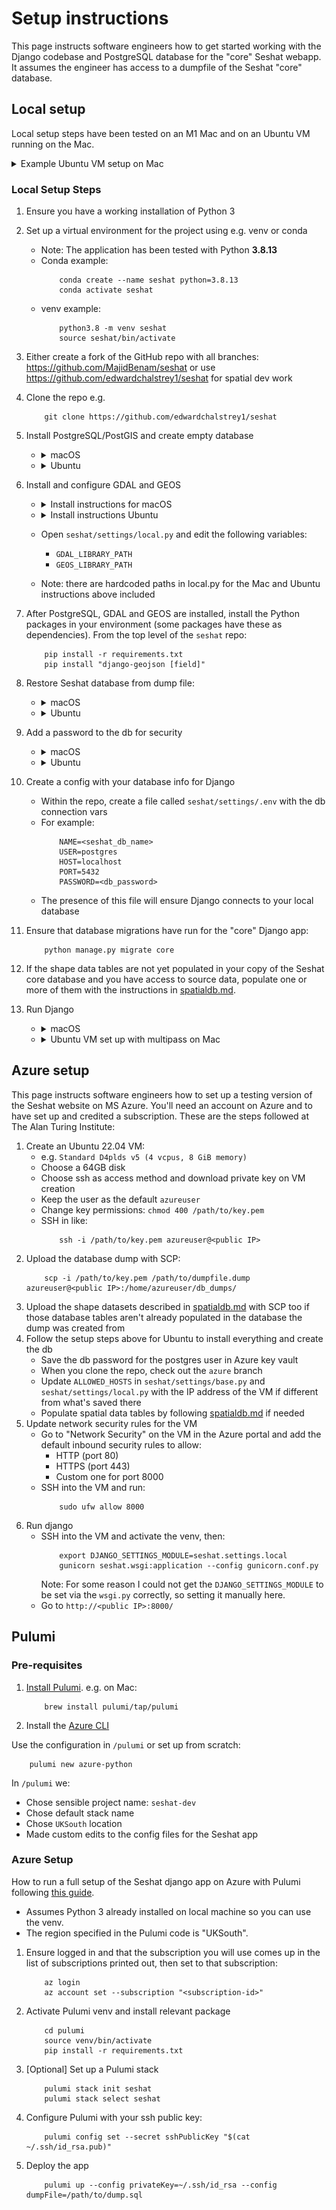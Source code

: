 # Setup instructions

This page instructs software engineers how to get started working with the Django codebase and PostgreSQL database for the "core" Seshat webapp. It assumes the engineer has access to a dumpfile of the Seshat "core" database.

## Local setup

Local setup steps have been tested on an M1 Mac and on an Ubuntu VM running on the Mac.

<details><summary>Example Ubuntu VM setup on Mac</summary>

1. A quick way is to use multipass which can be installed with brew:
    ```
        brew install multipass
    ```
    - Note: the images used by Multipass don’t have a pre-installed graphical desktop
2. Create a VM (Ubuntu 22.04)
    ```
        multipass launch 22.04
    ```
    - This should create a VM called `primary` by default
3. Make sure the VM has enough resources:
    ```
        multipass stop primary
        multipass set local.primary.cpus=4
        multipass set local.primary.disk=60G
        multipass set local.primary.memory=8G
        multipass start primary
    ```
4. Mount the dir containing the database dump to the VM:
    ```
        multipass mount /path/to/database_dumps/ primary:database_dumps
    ```
5. Then log in to the VM with `multipass shell` and install pre-requisites:
    ```
        sudo apt update
        sudo add-apt-repository ppa:deadsnakes/ppa
        sudo apt install python3.8 -y
        sudo apt install python3.8-venv -y
        sudo apt-get install python3.8-dev -y
        sudo apt-get install g++ -y
    ```

</details>

### Local Setup Steps

1. Ensure you have a working installation of Python 3

2. Set up a virtual environment for the project using e.g. venv or conda
    - Note: The application has been tested with Python **3.8.13**
    - Conda example:
        ```
            conda create --name seshat python=3.8.13
            conda activate seshat
        ```
    - venv example:
        ```
            python3.8 -m venv seshat
            source seshat/bin/activate
        ```

3. Either create a fork of the GitHub repo with all branches: https://github.com/MajidBenam/seshat or use https://github.com/edwardchalstrey1/seshat for spatial dev work

4. Clone the repo e.g.
    ```
        git clone https://github.com/edwardchalstrey1/seshat
    ```

5. Install PostgreSQL/PostGIS and create empty database

    - <details><summary>macOS</summary>

        - Installation: follow the instructions to install https://postgresapp.com/ which **gives you PostgreSQL version 16 with PostGIS installed**
        - Create db: open psql with `psql postgres` and run:
            ```
                CREATE DATABASE <seshat_db_name>;
                CREATE EXTENSION postgis;
            ```
        </details>

    - <details><summary>Ubuntu</summary>

        - Installation
            ```
                sudo apt install gnupg2 wget vim -y

                sudo sh -c 'echo "deb http://apt.postgresql.org/pub/repos/apt $(lsb_release -cs)-pgdg main" > /etc/apt/sources.list.d/pgdg.list'

                curl -fsSL https://www.postgresql.org/media/keys/ACCC4CF8.asc | sudo gpg --dearmor -o /etc/apt/trusted.gpg.d/postgresql.gpg

                sudo apt update
                
                sudo apt install postgresql-16 postgresql-contrib-16 postgresql-16-postgis-3 -y
                
                sudo systemctl start postgresql

                sudo systemctl enable postgresql
            ```
        - Create db: open psql with `sudo -u postgres psql` and run:
            ```
                CREATE DATABASE <seshat_db_name>;
            ```
        - Add PostGIS to db: open psql with `sudo -u postgres psql -d <seshat_db_name>` and run:
            ```
                CREATE EXTENSION postgis;
            ```
        

        </details>


9. Install and configure GDAL and GEOS
    - <details><summary>Install instructions for macOS</summary>

        ```
            brew install gdal
            brew install geos
        ```
        </details>
    - <details><summary>Install instructions Ubuntu</summary>

        ```
            sudo apt-get install gdal-bin -y
            sudo apt-get install libgdal-dev -y
            sudo apt install libgeos++-dev libgeos3.10.2 -y
            sudo apt install libgeos-c1v5 libgeos-dev libgeos-doc -y
        ```
        - Note: you could first check the available libgeos version with: `sudo apt search libgeos`
        </details>
    - Open `seshat/settings/local.py` and edit the following variables:
        - `GDAL_LIBRARY_PATH`
        - `GEOS_LIBRARY_PATH`
    - Note: there are hardcoded paths in local.py for the Mac and Ubuntu instructions above included

6. After PostgreSQL, GDAL and GEOS are installed, install the Python packages in your environment (some packages have these as dependencies). From the top level of the `seshat` repo:
    ```
        pip install -r requirements.txt
        pip install "django-geojson [field]"
    ```

7. Restore Seshat database from dump file:

    - <details><summary>macOS</summary>

        ```
            pg_restore -U postgres -d <seshat_db_name> /path/to/file.dump
        ```
        </details>
    - <details><summary>Ubuntu</summary>

        - `sudo nano /etc/postgresql/16/main/pg_hba.conf`
        - On the line `local all postgres peer` change "peer" to "trust"
        - Reload postgres and populate the db:
            ```
                sudo systemctl reload postgresql
                sudo psql -U postgres <seshat_db_name> < /path/to/file.dump
            ```
        </details>

8. Add a password to the db for security

    - <details><summary>macOS</summary>

        - Add a password for the superuser with `psql -U postgres`:
            ```
                ALTER USER postgres WITH PASSWORD '<db_password>';
            ```
        - Locate `pg_hba.conf` if you don't know where it is
            ```
                psql -U postgres -c 'SHOW hba_file;'
            ```
        - Update postgres to use md5 with `nano /path/to/pg_hba.conf`
            ![](img/pg_hba.conf.png)
        </details>
    - <details><summary>Ubuntu</summary>

        - Add a password for the superuser with `sudo -u postgres psql`:
            ```
                ALTER USER postgres WITH PASSWORD '<db_password>';
            ```
        - Update postgres to use md5 with `sudo nano /etc/postgresql/16/main/pg_hba.conf`
            ![](img/pg_hba.conf.png)
        - Reload postgres
            ```
                sudo systemctl reload postgresql
            ```
        </details>

8. Create a config with your database info for Django
    - Within the repo, create a file called `seshat/settings/.env` with the db connection vars
    - For example:
        ```
            NAME=<seshat_db_name>
            USER=postgres
            HOST=localhost
            PORT=5432
            PASSWORD=<db_password>
        ```
    - The presence of this file will ensure Django connects to your local database

9. Ensure that database migrations have run for the "core" Django app:
    ```
        python manage.py migrate core
    ```

10. If the shape data tables are not yet populated in your copy of the Seshat core database and you have access to source data, populate one or more of them with the instructions in [spatialdb.md](spatialdb.md).

11. Run Django
    - <details><summary>macOS</summary>

        ```
            python manage.py runserver
        ```

        The webapp should be visible in a browser at http://127.0.0.1:8000/
        </details>
    - <details><summary>Ubuntu VM set up with multipass on Mac</summary>

        - Check IP inside VM:
            ```
                ip addr show
            ```
            - e.g. `192.168.64.3`
        - In the VM, ensure the firewall doesn't block incoming connections on port 8000:
            ```
                sudo ufw allow 8000
            ```
        - In a mac terminal run:
            ```
                multipass exec primary -- sudo iptables -t nat -A PREROUTING -p tcp --dport 8000 -j DNAT --to-destination 192.168.64.3:8000
            ```
            - Where `192.168.64.3` is the IP address
        - Restart the VM:
            ```
                multipass restart primary
            ```
        - Log back into the VM with `multipass shell` and run the django app:
            - Remember to firstactivate the venv e.g.
                ```
                    source seshat/bin/activate
                ```
            ```
                python manage.py runserver 0.0.0.0:8000
            ```
            - Go to http://192.168.64.3:8000/ in a browser (where `192.168.64.3` is the IP address)
            </details>
    



## Azure setup

This page instructs software engineers how to set up a testing version of the Seshat website on MS Azure. You'll need an account on Azure and to have set up and credited a subscription. These are the steps followed at The Alan Turing Institute:

1. Create an Ubuntu 22.04 VM:
    - e.g. `Standard D4plds v5 (4 vcpus, 8 GiB memory)`
    - Choose a 64GB disk
    - Choose ssh as access method and download private key on VM creation
    - Keep the user as the default `azureuser`
    - Change key permissions: `chmod 400 /path/to/key.pem`
    - SSH in like:
        ```
            ssh -i /path/to/key.pem azureuser@<public IP>
        ```
2. Upload the database dump with SCP:
    ```
        scp -i /path/to/key.pem /path/to/dumpfile.dump azureuser@<public IP>:/home/azureuser/db_dumps/
    ```
3. Upload the shape datasets described in [spatialdb.md](spatialdb.md) with SCP too if those database tables aren't already populated in the database the dump was created from
4. Follow the setup steps above for Ubuntu to install everything and create the db
    - Save the db password for the postgres user in Azure key vault
    - When you clone the repo, check out the `azure` branch
    - Update `ALLOWED_HOSTS` in `seshat/settings/base.py` and `seshat/settings/local.py` with the IP address of the VM if different from what's saved there
    - Populate spatial data tables by following [spatialdb.md](spatialdb.md) if needed
5. Update network security rules for the VM
    - Go to "Network Security" on the VM in the Azure portal and add the default inbound security rules to allow:
        - HTTP (port 80)
        - HTTPS (port 443)
        - Custom one for port 8000
    - SSH into the VM and run:
        ```
            sudo ufw allow 8000
        ```
6. Run django
    - SSH into the VM and activate the venv, then:
        ```
            export DJANGO_SETTINGS_MODULE=seshat.settings.local
            gunicorn seshat.wsgi:application --config gunicorn.conf.py
        ```
        Note: For some reason I could not get the `DJANGO_SETTINGS_MODULE` to be set via the `wsgi.py` correctly, so setting it manually here.
    - Go to `http://<public IP>:8000/`

## Pulumi

### Pre-requisites

1. [Install Pulumi](https://www.pulumi.com/docs/clouds/azure/get-started/begin/). e.g. on Mac:
    ```
        brew install pulumi/tap/pulumi
    ```
2. Install the [Azure CLI](https://learn.microsoft.com/en-us/cli/azure/install-azure-cli)

Use the configuration in `/pulumi` or set up from scratch:
```
    pulumi new azure-python
```

In `/pulumi` we:
- Chose sensible project name: `seshat-dev`
- Chose default stack name
- Chose `UKSouth` location
- Made custom edits to the config files for the Seshat app

### Azure Setup

How to run a full setup of the Seshat django app on Azure with Pulumi following [this guide](https://www.pulumi.com/docs/clouds/azure/get-started/begin/).

- Assumes Python 3 already installed on local machine so you can use the venv.
- The region specified in the Pulumi code is "UKSouth".

1. Ensure logged in and that the subscription you will use comes up in the list of subscriptions printed out, then set to that subscription:
    ```
        az login
        az account set --subscription "<subscription-id>"
    ```
2. Activate Pulumi venv and install relevant package
    ```
        cd pulumi
        source venv/bin/activate
        pip install -r requirements.txt
    ```
3. [Optional] Set up a Pulumi stack
    ```
        pulumi stack init seshat
        pulumi stack select seshat
    ```
4. Configure Pulumi with your ssh public key:
    ```
        pulumi config set --secret sshPublicKey "$(cat ~/.ssh/id_rsa.pub)"
    ```
5. Deploy the app
    ```
        pulumi up --config privateKey=~/.ssh/id_rsa --config dumpFile=/path/to/dump.sql
    ```
